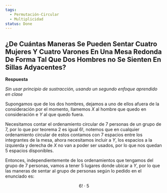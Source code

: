 ```yaml
---
tags:
  - Permutación-Circular
  - Multiplicidad
status: Done
---
```


## ¿De Cuántas Maneras Se Pueden Sentar Cuatro Mujeres Y Cuatro Varones En Una Mesa Redonda De Forma Tal Que Dos Hombres no Se Sienten En Sillas Adyacentes?

**Respuesta**

*Sin usar principio de sustracción, usando un segundo enfoque aprendido en clase*

Supongamos que de los dos hombres, dejamos a uno de ellos afuera de la consideración por el momento, llamemos $X$ al hombre que quedo en consideración e $Y$ al que quedo fuera.

Necesitamos contar el ordenamiento circular de 7 personas de un grupo de 7, por lo que por teorema 2 es igual $6!$, notemos que en cualquier ordenamiento circular de estos contamos con 7 espacios entre los integrantes de la mesa, ahora necesitamos incluir a $Y$, los espacios a la izquierda y derecha de $X$ no van a poder ser usados, por lo que nos quedan 5 espacios disponibles.

Entonces, independientemente de los ordenamientos que tengamos del grupo de 7 personas, vamos a tener 5 lugares donde ubicar a $Y$, por lo que las maneras de sentar al grupo de personas según lo pedido en el enunciado es:

$$
6! \cdot 5
$$
